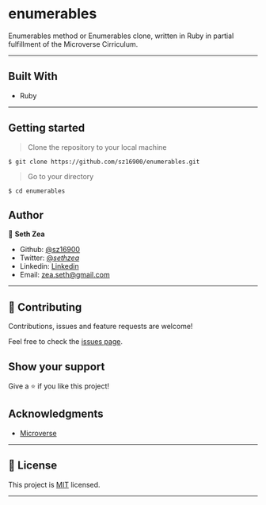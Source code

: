 # enumerables
Enumerables method or Enumerables clone, written in Ruby in partial fulfillment of the Microverse Cirriculum.

---

## Built With

- Ruby

---

## Getting started

> Clone the repository to your local machine

```
$ git clone https://github.com/sz16900/enumerables.git
```

> Go to your directory

```
$ cd enumerables
```

## Author

👤 **Seth Zea**

- Github: [@sz16900](https://github.com/sz16900)
- Twitter: [@_sethzea_](https://twitter.com/_sethzea_)
- Linkedin: [Linkedin](https://www.linkedin.com/in/seth-zea/)
- Email: zea.seth@gmail.com

---

## 🤝 Contributing

Contributions, issues and feature requests are welcome!

Feel free to check the [issues page](issues/).

## Show your support

Give a ⭐️ if you like this project!

## Acknowledgments

- [Microverse](https://microverse.org)

---

## 📝 License

This project is [MIT](/LICENSE) licensed.

---
